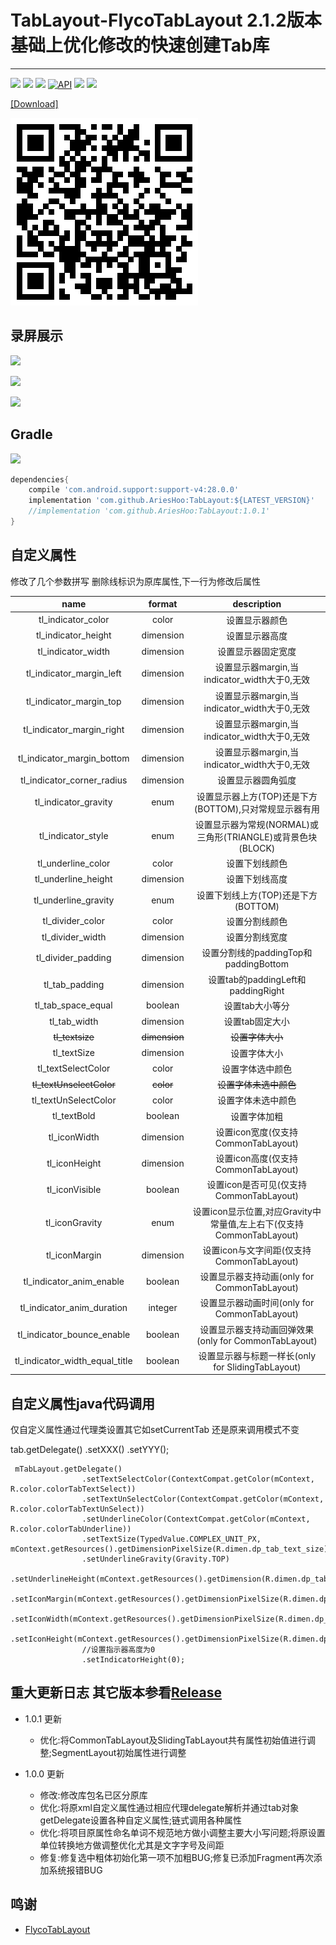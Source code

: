 # TabLayout-FlycoTabLayout 2.1.2版本基础上优化修改的快速创建Tab库
--------------------------

[![](https://img.shields.io/badge/download-demo-blue.svg)](https://raw.githubusercontent.com/AriesHoo/TabLayout/master/apk/sample.apk)
[![](https://jitpack.io/v/AriesHoo/TabLayout.svg)](https://jitpack.io/#AriesHoo/TabLayout)
[![](https://img.shields.io/github/release/AriesHoo/TabLayout.svg)](https://github.com/AriesHoo/TabLayout/releases)
[![API](https://img.shields.io/badge/API-14%2B-green.svg?style=flat)](https://android-arsenal.com/api?level=14)
[![](https://img.shields.io/badge/简书-AriesHoo-blue.svg)](http://www.jianshu.com/u/a229eee96115)
[![](https://img.shields.io/badge/Forked-FlycoTabLayoutV2.1.2-green.svg)](https://github.com/H07000223/FlycoTabLayout)

[[Download]](https://raw.githubusercontent.com/AriesHoo/TabLayout/master/apk/sample.apk)

![](/apk/qr.png)

## 录屏展示

![](https://github.com/AriesHoo/TabLayout/blob/master/screenshot/preview_1.gif)

![](https://github.com/AriesHoo/TabLayout/blob/master/screenshot/preview_2.gif)

![](https://github.com/AriesHoo/TabLayout/blob/master/screenshot/preview_3.gif)


## Gradle

[![](https://jitpack.io/v/AriesHoo/TabLayout.svg)](https://jitpack.io/#AriesHoo/TabLayout)

```groovy
dependencies{
    compile 'com.android.support:support-v4:28.0.0'
    implementation 'com.github.AriesHoo:TabLayout:${LATEST_VERSION}'
    //implementation 'com.github.AriesHoo:TabLayout:1.0.1'
}
```

## 自定义属性

修改了几个参数拼写 删除线标识为原库属性,下一行为修改后属性

|name|format|description|
|:---:|:---:|:---:|
| tl_indicator_color | color |设置显示器颜色
| tl_indicator_height | dimension |设置显示器高度
| tl_indicator_width | dimension |设置显示器固定宽度
| tl_indicator_margin_left | dimension |设置显示器margin,当indicator_width大于0,无效
| tl_indicator_margin_top | dimension |设置显示器margin,当indicator_width大于0,无效
| tl_indicator_margin_right | dimension |设置显示器margin,当indicator_width大于0,无效
| tl_indicator_margin_bottom | dimension |设置显示器margin,当indicator_width大于0,无效 
| tl_indicator_corner_radius | dimension |设置显示器圆角弧度
| tl_indicator_gravity | enum |设置显示器上方(TOP)还是下方(BOTTOM),只对常规显示器有用
| tl_indicator_style | enum |设置显示器为常规(NORMAL)或三角形(TRIANGLE)或背景色块(BLOCK)
| tl_underline_color | color |设置下划线颜色
| tl_underline_height | dimension |设置下划线高度
| tl_underline_gravity | enum |设置下划线上方(TOP)还是下方(BOTTOM)
| tl_divider_color | color |设置分割线颜色
| tl_divider_width | dimension |设置分割线宽度
| tl_divider_padding |dimension| 设置分割线的paddingTop和paddingBottom
| tl_tab_padding |dimension| 设置tab的paddingLeft和paddingRight
| tl_tab_space_equal |boolean| 设置tab大小等分
| tl_tab_width |dimension| 设置tab固定大小
| ~~tl_textsize~~ |~~dimension~~| ~~设置字体大小~~
| tl_textSize |dimension| 设置字体大小
| tl_textSelectColor |color| 设置字体选中颜色
| ~~tl_textUnselectColor~~ |~~color~~| ~~设置字体未选中颜色~~
| tl_textUnSelectColor |color| 设置字体未选中颜色
| tl_textBold |boolean| 设置字体加粗
| tl_iconWidth |dimension| 设置icon宽度(仅支持CommonTabLayout)
| tl_iconHeight |dimension|设置icon高度(仅支持CommonTabLayout)
| tl_iconVisible |boolean| 设置icon是否可见(仅支持CommonTabLayout)
| tl_iconGravity |enum| 设置icon显示位置,对应Gravity中常量值,左上右下(仅支持CommonTabLayout)
| tl_iconMargin |dimension| 设置icon与文字间距(仅支持CommonTabLayout)
| tl_indicator_anim_enable |boolean| 设置显示器支持动画(only for CommonTabLayout)
| tl_indicator_anim_duration |integer| 设置显示器动画时间(only for CommonTabLayout)
| tl_indicator_bounce_enable |boolean| 设置显示器支持动画回弹效果(only for CommonTabLayout)
| tl_indicator_width_equal_title |boolean| 设置显示器与标题一样长(only for SlidingTabLayout)

## 自定义属性java代码调用

仅自定义属性通过代理类设置其它如setCurrentTab 还是原来调用模式不变

 tab.getDelegate()
    .setXXX()
    .setYYY();
    
    
 ```
  mTabLayout.getDelegate()
                 .setTextSelectColor(ContextCompat.getColor(mContext, R.color.colorTabTextSelect))
                 .setTextUnSelectColor(ContextCompat.getColor(mContext, R.color.colorTabTextUnSelect))
                 .setUnderlineColor(ContextCompat.getColor(mContext, R.color.colorTabUnderline))
                 .setTextSize(TypedValue.COMPLEX_UNIT_PX, mContext.getResources().getDimensionPixelSize(R.dimen.dp_tab_text_size))
                 .setUnderlineGravity(Gravity.TOP)
                 .setUnderlineHeight(mContext.getResources().getDimension(R.dimen.dp_tab_underline))
                 .setIconMargin(mContext.getResources().getDimensionPixelSize(R.dimen.dp_tab_margin))
                 .setIconWidth(mContext.getResources().getDimensionPixelSize(R.dimen.dp_tab_icon))
                 .setIconHeight(mContext.getResources().getDimensionPixelSize(R.dimen.dp_tab_icon))
                 //设置指示器高度为0
                 .setIndicatorHeight(0);
 ```
 
 ## 重大更新日志 其它版本参看[Release](https://github.com/AriesHoo/TabLayout/releases)
 
 * 1.0.1 更新
 
   * 优化:将CommonTabLayout及SlidingTabLayout共有属性初始值进行调整;SegmentLayout初始属性进行调整
 
 * 1.0.0 更新
        
	* 修改:修改库包名已区分原库
    * 优化:将原xml自定义属性通过相应代理delegate解析并通过tab对象getDelegate设置各种自定义属性;链式调用各种属性
    * 优化:将项目原属性命名单词不规范地方做小调整主要大小写问题;将原设置单位转换地方做调整优化尤其是文字字号及间距
    * 修复:修复选中粗体初始化第一项不加粗BUG;修复已添加Fragment再次添加系统报错BUG
 
## 鸣谢

*   [FlycoTabLayout](https://github.com/H07000223/FlycoTabLayout)

